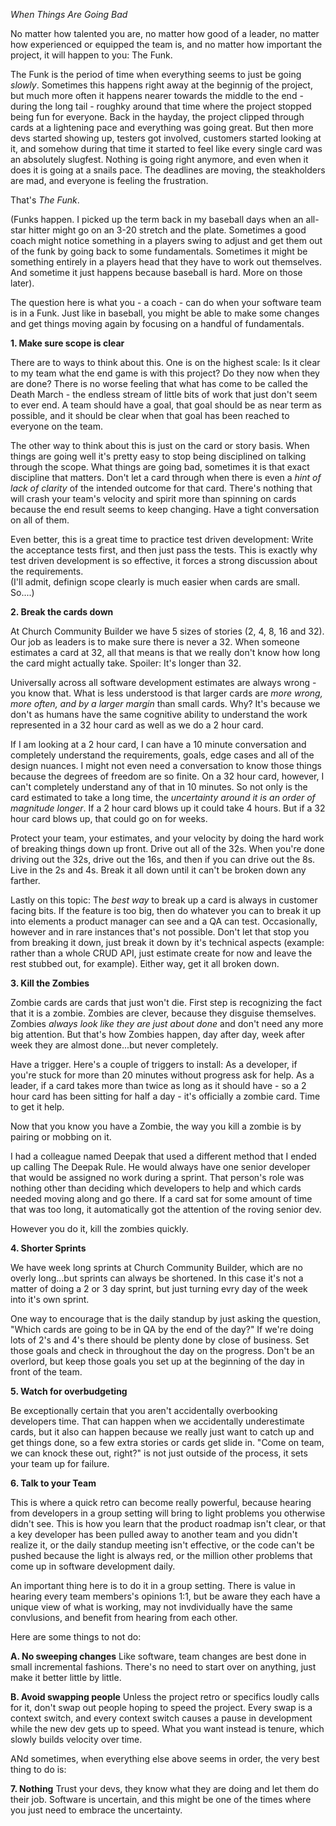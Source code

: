 *When Things Are Going Bad*	
	
No matter how talented you are, no matter how good of a leader, no matter how experienced or equipped the team is, and no matter how important the project, it will happen to you: The Funk.
	
The Funk is the period of time when everything seems to just be going _slowly_.  Sometimes this happens right away at the beginnig of the project, but much more often it happens nearer towards the middle to the end - during the long tail - roughky around that time where the project stopped being fun for everyone.  Back in the hayday,  the project clipped through cards at a lightening pace and everything was going great. But then more devs started showing up, testers got involved, customers started looking at it, and somehow during that time it started to feel like every single card was an absolutely slugfest.  Nothing is going right anymore, and even when it does it is going at a snails pace.  The deadlines are moving, the steakholders are mad, and everyone is feeling the frustration. 

That's _The Funk_. 
	
(Funks happen.  I picked up the term back in my baseball days when an all-star hitter might go on an 3-20 stretch and the plate. Sometimes a good coach might notice something in a players swing to adjust and get them out of the funk by going back to some fundamentals.  Sometimes it might be something entirely in a players head that they have to work out themselves.  And sometime it just happens because baseball is hard.  More on those later). 
	
The question here is what you - a coach - can do when your software team is in a Funk.  Just like in baseball, you might be able to make some changes and get things moving again by focusing on a handful of fundamentals. 
	
**1. Make sure scope is clear**

There are to ways to think about this. One is on the highest scale: Is it clear to my team what the end game is with this project? Do they now when they are done?  There is no worse feeling that what has come to be called the Death March - the endless stream of little bits of work that just don't seem to ever end.  A team should have a goal, that goal should be as near term as possible, and it should be clear when that goal has been reached to everyone on the team.
	
The other way to think about this is just on the card or story basis.  When things are going well it's pretty easy to stop being disciplined on talking through the scope.  What things are going bad, sometimes it is that exact discipline that matters.  Don't let a card through when there is even a _hint of lack of clarity_ of the intended outcome for that card.  There's nothing that will crash your team's velocity and spirit more than spinning on cards because the end result seems to keep changing. Have a tight conversation on all of them. 

Even better, this is a great time to practice test driven development: Write the acceptance tests first, and then just pass the tests. This is exactly why test driven development is so effective, it forces a strong discussion about the requirements.   
(I'll admit, definign scope clearly is much easier when cards are small.  So....)
	
**2.  Break the cards down**

At Church Community Builder we have 5 sizes of stories (2, 4, 8, 16 and 32).  Our job as leaders is to make sure there is never a 32. When someone estimates a card at 32, all that means is that we really don't know how long the card might actually take. Spoiler: It's longer than 32.
	
Universally across all software development estimates are always wrong - you know that. What is less understood is that larger cards are _more wrong, more often, and by a larger margin_  than small cards. Why? It's because we don't as humans have the same cognitive ability to understand the work represented in a 32 hour card as well as we do a 2 hour card.
	
If I am looking at a 2 hour card,  I can have a 10 minute conversation and completely understand the requirements, goals, edge cases and all of the design nuances. I might not even need a conversation to know those things because the degrees of freedom are so finite.    On a 32 hour card, however,   I can't completely understand any of that in 10 minutes.   So not only is the card estimated to take a long time, the _uncertainty around it is an order of magnitude longer_.   If a 2 hour card blows up it could take 4 hours. But if a 32 hour card blows up, that could go on for weeks.
	
Protect your team, your estimates, and your velocity by doing the hard work of breaking things down up front.  Drive out all of the 32s.  When you're done driving out the 32s, drive out the 16s, and then if you can drive out the 8s.  Live in the 2s and 4s. Break it all down until it can't be broken down any farther.
	
Lastly on this topic: The _best way_  to break up a card is always in customer facing bits. If the feature is too big, then do whatever you can to break it up into elements a product manager can see and a QA can test.  Occasionally, however and in rare instances that's not possible. Don't let that stop you from breaking it down,  just break it down by it's technical aspects  (example:  rather than a whole CRUD API, just estimate create for now and leave the rest stubbed out, for example).  Either way, get it all broken down.
	
**3. Kill the Zombies**

Zombie cards are cards that just won't die.  First step is recognizing the fact that it is a zombie.  Zombies are clever, because they disguise themselves.  Zombies _always look like they are just about done_  and don't need any more big attention.  But that's how Zombies happen, day after day, week after week they are almost done...but never completely.
	
Have a trigger.  Here's a couple of triggers to install:   As a developer, if you're stuck for more than 20 minutes without progress ask for help.  As a leader, if a card takes more than twice as long as it should have - so a 2 hour card has been sitting for half a day - it's officially a zombie card. Time to get it help.   
	
Now that you know you have a Zombie,  the way you kill a zombie is by pairing or mobbing on it.
	
I had a colleague named Deepak that used a different method that I ended up calling The Deepak Rule.  He would always have one senior developer that would be assigned no work during a sprint.  That person's role was nothing other than deciding which developers to help and which cards needed moving along and go there.    If a card sat for some amount of time that was too long, it automatically got the attention of the roving senior dev.
	
However you do it, kill the zombies quickly.
	
**4. Shorter Sprints**

We have week long sprints at Church Community Builder, which are no overly long...but sprints can always be shortened. In this case it's not a matter of doing a 2 or 3 day sprint, but just turning evry day of the week into it's own sprint.
	
One way to encourage that is the daily standup by just asking the question, "Which cards are going to be in QA by the end of the day?" If we're doing lots of 2's and 4's there should be plenty done by close of business.   Set those goals and check in throughout the day on the progress.   Don't be an overlord, but keep those goals you set up at the beginning of the day in front of the team.
	
**5. Watch for overbudgeting**

Be exceptionally certain that you aren't accidentally overbooking developers time. That can happen when we accidentally underestimate cards,  but it also can happen because we really just want to catch up and get things done, so a few extra stories or cards get slide in.  "Come on team, we can knock these out, right?" is not just outside of the process, it sets your team up for failure. 

**6. Talk to your Team**

This is where a quick retro can become really powerful, because hearing from developers in a group setting will bring to light problems you otherwise didn't see.  This is how you learn that the product roadmap isn't clear, or that a key developer has been pulled away to another team and you didn't realize it, or the daily standup meeting isn't effective, or the code can't be pushed because the light is always red, or the million other problems that come up in software development daily.   

An important thing here is to do it in a group setting.  There is value in hearing every team members's opinions 1:1, but be aware they each have a unique view of what is working, may not invdividually have the same convlusions, and benefit from hearing from each other. 

Here are some things to not do:

**A.  No sweeping changes**
Like software, team changes are best done in small incremental fashions.  There's no need to start over on anything, just make it better little by little. 

**B. Avoid swapping people**
Unless the project retro or specifics loudly calls for it, don't swap out people hoping to speed the project. Every swap is a context switch, and every context switch causes a pause in development while the new dev gets up to speed. What you want instead is tenure, which slowly builds velocity over time. 


ANd sometimes, when everything else above seems in order, the very best thing to do is: 

**7. Nothing**
Trust your devs, they know what they are doing and let them do their job.  Software is uncertain, and this might be one of the times where you just need to embrace the uncertainty. 




